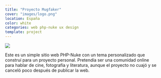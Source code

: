 ```yaml
---
title: "Proyecto Mugfaker"
cover: "images/logo.png"
location: España
color: white
categories: web php-nuke ux design
template: project
---
```


![](/work/mugfaker-project/images/1.png)

Este es un simple sitio web PHP-Nuke con un tema personalizado que construí para un proyecto personal. Pretendía ser una comunidad online para hablar de cine, fotografía y literatura, aunque el proyecto no cuajó y se canceló poco después de publicar la web.
